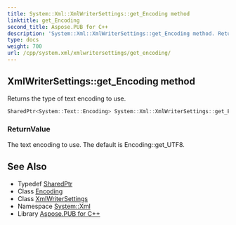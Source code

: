```yaml
---
title: System::Xml::XmlWriterSettings::get_Encoding method
linktitle: get_Encoding
second_title: Aspose.PUB for C++
description: 'System::Xml::XmlWriterSettings::get_Encoding method. Returns the type of text encoding to use in C++.'
type: docs
weight: 700
url: /cpp/system.xml/xmlwritersettings/get_encoding/
---
```

## XmlWriterSettings::get_Encoding method


Returns the type of text encoding to use.

```cpp
SharedPtr<System::Text::Encoding> System::Xml::XmlWriterSettings::get_Encoding()
```


### ReturnValue

The text encoding to use. The default is Encoding::get_UTF8.

## See Also

* Typedef [SharedPtr](../../../system/sharedptr/)
* Class [Encoding](../../../system.text/encoding/)
* Class [XmlWriterSettings](../)
* Namespace [System::Xml](../../)
* Library [Aspose.PUB for C++](../../../)
